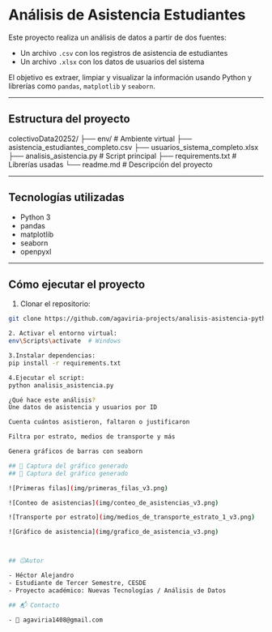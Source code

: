 # Análisis de Asistencia Estudiantes
Este proyecto realiza un análisis de datos a partir de dos fuentes:
- Un archivo `.csv` con los registros de asistencia de estudiantes
- Un archivo `.xlsx` con los datos de usuarios del sistema

El objetivo es extraer, limpiar y visualizar la información usando Python y librerías como `pandas`, `matplotlib` y `seaborn`.

---

## Estructura del proyecto
colectivoData20252/ ├── env/ # Ambiente virtual ├── asistencia_estudiantes_completo.csv ├── usuarios_sistema_completo.xlsx ├── analisis_asistencia.py # Script principal ├── requirements.txt # Librerías usadas └── readme.md # Descripción del proyecto

---

## Tecnologías utilizadas

- Python 3
- pandas
- matplotlib
- seaborn
- openpyxl

---

## Cómo ejecutar el proyecto

1. Clonar el repositorio:
```bash
git clone https://github.com/agaviria-projects/analisis-asistencia-python.git

2. Activar el entorno virtual:
env\Scripts\activate  # Windows

3.Instalar dependencias:
pip install -r requirements.txt

4.Ejecutar el script:
python analisis_asistencia.py

¿Qué hace este análisis?
Une datos de asistencia y usuarios por ID

Cuenta cuántos asistieron, faltaron o justificaron

Filtra por estrato, medios de transporte y más

Genera gráficos de barras con seaborn

## 📸 Captura del gráfico generado
## 📸 Captura del gráfico generado

![Primeras filas](img/primeras_filas_v3.png)

![Conteo de asistencias](img/conteo_de_asistencias_v3.png)

![Transporte por estrato](img/medios_de_transporte_estrato_1_v3.png)

![Gráfico de asistencia](img/grafico_de_asistencia_v3.png)



## 😐Autor

- Héctor Alejandro  
- Estudiante de Tercer Semestre, CESDE  
- Proyecto académico: Nuevas Tecnologías / Análisis de Datos

## 📬 Contacto

- 📧 agaviria1408@gmail.com

